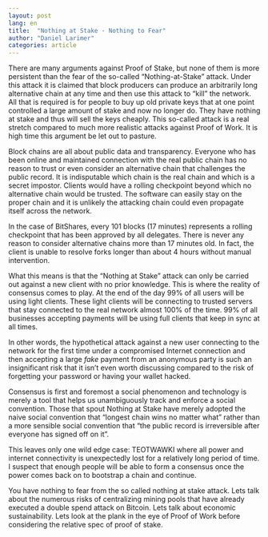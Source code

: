 ```yaml
---
layout: post
lang: en
title:  "Nothing at Stake - Nothing to Fear" 
author: "Daniel Larimer"
categories: article
---
```

There are many arguments against Proof of Stake, but none of them is more persistent than the fear of the so-called “Nothing-at-Stake” attack.    Under this attack it is claimed that block producers can produce an arbitrarily long alternative chain at any time and then use this attack to “kill” the network.   All that is required is for people to buy up old private keys that at one point controlled a large amount of stake and now no longer do.  They have nothing at stake and thus will sell the keys cheaply.   This so-called attack is a real stretch compared to much more realistic attacks against Proof of Work.  It is high time this argument be let out to pasture.

Block chains are all about public data and transparency.   Everyone who has been online and maintained connection with the real public chain has no reason to trust or even consider an alternative chain that challenges the public record.   It is indisputable which chain is the real chain and which is a secret impostor.   Clients would have a rolling checkpoint beyond which no alternative chain would be trusted.   The software can easily stay on the proper chain and it is unlikely the attacking chain could even propagate itself across the network. 

In the case of BitShares, every 101 blocks (17 minutes) represents a rolling checkpoint that has been approved by all delegates.   There is never any reason to consider alternative chains more than 17 minutes old.   In fact, the client is unable to resolve forks longer than about 4 hours without manual intervention.    

What this means is that the “Nothing at Stake” attack can only be carried out against a new client with no prior knowledge.   This is where the reality of consensus comes to play.  At the end of the day 99% of all users will be using light clients.   These light clients will be connecting to trusted servers that stay connected to the real network almost 100% of the time.  99% of all businesses accepting payments will be using full clients that keep in sync at all times. 

In other words, the hypothetical attack against a new user connecting to the network for the first time under a compromised Internet connection  and then accepting a large *fake* payment from an anonymous party is such an insignificant risk that it isn’t even worth discussing compared to the risk of forgetting your password or having your wallet hacked. 

Consensus is first and foremost a social phenomenon and technology is merely a tool that helps us unambiguously track and enforce a social convention.   Those that spout Nothing at Stake have merely adopted the naive social convention that “longest chain wins no matter what” rather than a more sensible social convention that “the public record is irreversible after everyone has signed off on it”.     

This leaves only one wild edge case: TEOTWAWKI where all power and internet connectivity is unexpectedly lost for a relatively long period of time.     I suspect that enough people will be able to form a consensus once the power comes back on to bootstrap a chain and continue.   

You have nothing to fear from the so called nothing at stake attack.  Lets talk about the numerous risks of centralizing mining pools that have already executed a double spend attack on Bitcoin.   Lets talk about economic sustainability.   Lets look at the plank in the eye of Proof of Work before considering the relative spec of proof of stake. 





